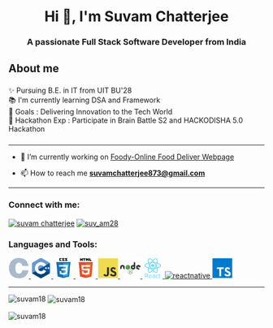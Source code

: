 
### 
<h1 align="center">Hi 👋, I'm Suvam Chatterjee</h1>
<h3 align="center">A passionate Full Stack Software Developer from India</h3>
<h2 align="left">About me</h2>

###

<p align="left">✨ Pursuing B.E. in IT from UIT BU'28<br>📚 I'm currently learning DSA and Framework<br>🎯 Goals : Delivering Innovation to the Tech World<br>🎲 Hackathon Exp : Participate in Brain Battle S2 and HACKODISHA 5.0 Hackathon</p>

###


<hr>

- 🔭 I’m currently working on   [Foody-Online Food Deliver Webpage](https://foody-ruddy.vercel.app/)

- 📫 How to reach me   **suvamchatterjee873@gmail.com**
 <hr>

<h3 align="left">Connect with me:</h3>
<p align="left">
<a href="https://linkedin.com/in/suvam chatterjee" target="blank"><img align="center" src="https://raw.githubusercontent.com/rahuldkjain/github-profile-readme-generator/master/src/images/icons/Social/linked-in-alt.svg" alt="suvam chatterjee" height="30" width="40" /></a>
<a href="https://instagram.com/suv_am28" target="blank"><img align="center" src="https://raw.githubusercontent.com/rahuldkjain/github-profile-readme-generator/master/src/images/icons/Social/instagram.svg" alt="suv_am28" height="30" width="40" /></a>
</p>

<h3 align="left">Languages and Tools:</h3>
<p align="left"> <a href="https://www.cprogramming.com/" target="_blank" rel="noreferrer"> <img src="https://raw.githubusercontent.com/devicons/devicon/master/icons/c/c-original.svg" alt="c" width="40" height="40"/> </a> <a href="https://www.w3schools.com/cpp/" target="_blank" rel="noreferrer"> <img src="https://raw.githubusercontent.com/devicons/devicon/master/icons/cplusplus/cplusplus-original.svg" alt="cplusplus" width="40" height="40"/> </a> <a href="https://www.w3schools.com/css/" target="_blank" rel="noreferrer"> <img src="https://raw.githubusercontent.com/devicons/devicon/master/icons/css3/css3-original-wordmark.svg" alt="css3" width="40" height="40"/> </a> <a href="https://www.w3.org/html/" target="_blank" rel="noreferrer"> <img src="https://raw.githubusercontent.com/devicons/devicon/master/icons/html5/html5-original-wordmark.svg" alt="html5" width="40" height="40"/> </a> <a href="https://developer.mozilla.org/en-US/docs/Web/JavaScript" target="_blank" rel="noreferrer"> <img src="https://raw.githubusercontent.com/devicons/devicon/master/icons/javascript/javascript-original.svg" alt="javascript" width="40" height="40"/> </a> <a href="https://nodejs.org" target="_blank" rel="noreferrer"> <img src="https://raw.githubusercontent.com/devicons/devicon/master/icons/nodejs/nodejs-original-wordmark.svg" alt="nodejs" width="40" height="40"/> </a> <a href="https://reactjs.org/" target="_blank" rel="noreferrer"> <img src="https://raw.githubusercontent.com/devicons/devicon/master/icons/react/react-original-wordmark.svg" alt="react" width="40" height="40"/> </a> <a href="https://reactnative.dev/" target="_blank" rel="noreferrer"> <img src="https://reactnative.dev/img/header_logo.svg" alt="reactnative" width="40" height="40"/> </a> <a href="https://www.typescriptlang.org/" target="_blank" rel="noreferrer"> <img src="https://raw.githubusercontent.com/devicons/devicon/master/icons/typescript/typescript-original.svg" alt="typescript" width="40" height="40"/> </a> </p>
<hr>
<p><img align="left" src="https://github-readme-stats.vercel.app/api/top-langs?username=suvam18&show_icons=true&locale=en&layout=compact" alt="suvam18" /></p>

<p>&nbsp;<img align="center" src="https://github-readme-stats.vercel.app/api?username=suvam18&show_icons=true&locale=en" alt="suvam18" /></p>

<p><img align="center" src="https://github-readme-streak-stats.herokuapp.com/?user=suvam18&" alt="suvam18" /></p>

